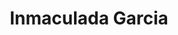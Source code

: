 ---
title: Inmaculada Garcia
type: sposa
marca: inmaculada
logo: /assets/img/abiti-sposa/thumb-inmaculada.jpg
---